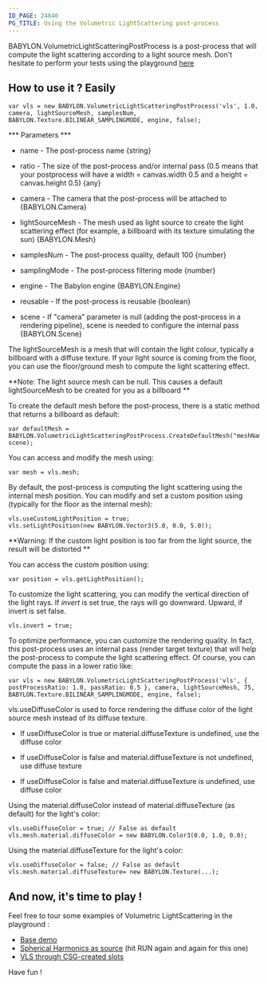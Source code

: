 ```yaml
---
ID_PAGE: 24840
PG_TITLE: Using the Volumetric LightScattering post-process
---
```

BABYLON.VolumetricLightScatteringPostProcess is a post-process that will compute the light scattering according to a light source mesh.
Don't hesitate to perform your tests using the playground [here]( https://www.babylonjs-playground.com/?25)

## How to use it ? Easily ##

```
var vls = new BABYLON.VolumetricLightScatteringPostProcess('vls', 1.0, camera, lightSourceMesh, samplesNum, BABYLON.Texture.BILINEAR_SAMPLINGMODE, engine, false);
```

*** Parameters ***

- name - The post-process name {string}
- ratio - The size of the post-process and/or internal pass (0.5 means that your postprocess will have a width = canvas.width 0.5 and a height = canvas.height 0.5) {any}
- camera - The camera that the post-process will be attached to {BABYLON.Camera}

- lightSourceMesh - The mesh used as light source to create the light scattering effect (for example, a billboard with its texture simulating the sun) {BABYLON.Mesh}

- samplesNum - The post-process quality, default 100 {number}
- samplingMode - The post-process filtering mode {number}
- engine - The Babylon engine {BABYLON.Engine}
- reusable - If the post-process is reusable {boolean}
- scene - If "camera" parameter is null (adding the post-process in a rendering pipeline), scene is needed to configure the internal pass {BABYLON.Scene}

The lightSourceMesh is a mesh that will contain the light colour, typically a billboard with a diffuse texture.  If your light source is coming from the floor, you can use the floor/ground mesh to compute the light scattering effect.

**Note: The light source mesh can be null. This causes a default lightSourceMesh to be created for you as a billboard **

To create the default mesh before the post-process, there is a static method that returns a billboard as default:

```
var defaultMesh = BABYLON.VolumetricLightScatteringPostProcess.CreateDefaultMesh("meshName", scene);
```

You can access and modify the mesh using:

```
var mesh = vls.mesh;
```

By default, the post-process is computing the light scattering using the internal mesh position.  You can modify and set a custom position using (typically for the floor as the internal mesh):

```
vls.useCustomLightPosition = true;
vls.setLightPosition(new BABYLON.Vector3(5.0, 0.0, 5.0));
```

**Warning: If the custom light position is too far from the light source, the result will be distorted **

You can access the custom position using:

```
var position = vls.getLightPosition();
```

To customize the light scattering, you can modify the vertical direction of the light rays. If _invert_ is set true, the rays will go downward. Upward, if invert is set false.

```
vls.invert = true;
```

To optimize performance, you can customize the rendering quality. In fact, this post-process uses an internal pass (render target texture) that will help the post-process to compute the light scattering effect. Of course, you can compute the pass in a lower ratio like:

```
var vls = new BABYLON.VolumetricLightScatteringPostProcess('vls', { postProcessRatio: 1.0, passRatio: 0.5 }, camera, lightSourceMesh, 75, BABYLON.Texture.BILINEAR_SAMPLINGMODE, engine, false);
```

vls.useDiffuseColor is used to force rendering the diffuse color of the light source mesh instead of its diffuse texture.

- If useDiffuseColor is true or material.diffuseTexture is undefined, use the diffuse color

- If useDiffuseColor is false and material.diffuseTexture is not undefined, use diffuse texture

- If useDiffuseColor is false and material.diffuseTexture is undefined, use diffuse color

Using the material.diffuseColor instead of material.diffuseTexture (as default) for the light's color:

```
vls.useDiffuseColor = true; // False as default
vls.mesh.material.diffuseColor = new BABYLON.Color3(0.0, 1.0, 0.0);
```

Using the material.diffuseTexture for the light's color:

```
vls.useDiffuseColor = false; // False as default
vls.mesh.material.diffuseTexture= new BABYLON.Texture(...);
```

## And now, it's time to play ! ##

Feel free to tour some examples of Volumetric LightScattering in the playground :

- [Base demo]( https://www.babylonjs-playground.com/?25)
- [Spherical Harmonics as source]( https://www.babylonjs-playground.com/#HYFQJ) (hit RUN again and again for this one)
- [VLS through CSG-created slots]( https://www.babylonjs-playground.com/#UUXLX#11)

<!-- 
- [Colorful experiment]( https://www.babylonjs-playground.com/#1XOMH0)
- [Video texture as source]( https://www.babylonjs-playground.com/#1ELQC1)
- [Particles as source #1]( https://www.babylonjs-playground.com/#2L5DBX)
- [Particles as source #2]( https://www.babylonjs-playground.com/#MYY6S#5)
-->

Have fun !
